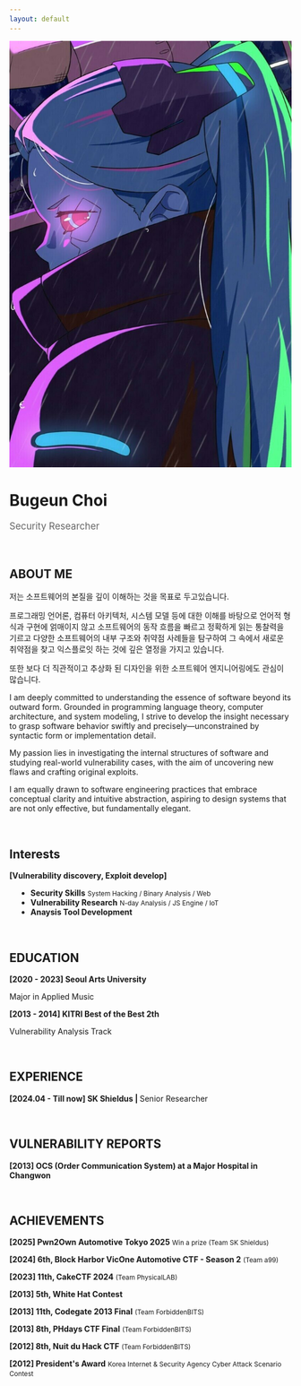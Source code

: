 ```yaml
---
layout: default
---
```


<img class="profile-picture" src="Rebekah.jpg">
<h1><b>Bugeun Choi</b></h1>
<p style="font-size: 1.2em; color: #666;" data-ke-size="size16">
Security Researcher
</p>
&nbsp;

## ABOUT ME

<p>
저는 소프트웨어의 본질을 깊이 이해하는 것을 목표로 두고있습니다. 

프로그래밍 언어론, 컴퓨터 아키텍처, 시스템 모델 등에 대한 이해를 바탕으로 언어적 형식과 구현에 얽매이지 않고 소프트웨어의 동작 흐름을 빠르고 정확하게 읽는 통찰력을 기르고
다양한 소프트웨어의 내부 구조와 취약점 사례들을 탐구하여 그 속에서 새로운 취약점을 찾고 익스플로잇 하는 것에 깊은 열정을 가지고 있습니다.

또한 보다 더 직관적이고 추상화 된 디자인을 위한 소프트웨어 엔지니어링에도 관심이 많습니다.
</p>
<p>I am deeply committed to understanding the essence of software beyond its outward form.
Grounded in programming language theory, computer architecture, and system modeling, I strive to develop the insight necessary to grasp software behavior swiftly and precisely—unconstrained by syntactic form or implementation detail.

My passion lies in investigating the internal structures of software and studying real-world vulnerability cases, with the aim of uncovering new flaws and crafting original exploits.

I am equally drawn to software engineering practices that embrace conceptual clarity and intuitive abstraction, aspiring to design systems that are not only effective, but fundamentally elegant.</p>
&nbsp;

<!--
## Interests
>
* <b>Vulnerability Research & Exploit Dev</b> <small>1-day / 0-day</small>
* <b>CTF/Wargame</b> <small>System Hacking / Binary Analysis / Web</small>
* <b>Analysis tool Development</b>
* <b>Computer Science</b>

&nbsp; 
-->

## Interests

<b>[Vulnerability discovery, Exploit develop]</b>
<br>
<section style="padding-left: 1em;">
  <ul>
    <li>
    <b>Security Skills</b>
    <small>System Hacking / Binary Analysis / Web</small>
    </li>
    <li>
    <b>Vulnerability Research</b> 
    <small>N-day Analysis / JS Engine / IoT</small>
    </li>
    <li>
    <b>Anaysis Tool Development</b>
    </li>
  </ul>
</section>

&nbsp;

## EDUCATION
  
<p data-ke-size="size16">
<b>[2020 - 2023] Seoul Arts University</b>
</p>
<p data-ke-size="size14">Major in Applied Music</p>     
<p data-ke-size="size16">
<b>[2013 - 2014] KITRI Best of the Best 2th</b>
</p>
<p data-ke-size="size14">Vulnerability Analysis Track</p>
&nbsp;

## EXPERIENCE
<p data-ke-size="size16"><b>[2024.04 - Till now] SK Shieldus | </b> Senior Researcher</p>
&nbsp;

## VULNERABILITY REPORTS
<p data-ke-size="size16"><b>[2013] OCS (Order Communication System) at a Major Hospital in Changwon</b></p>

&nbsp;


## ACHIEVEMENTS

<p data-ke-size="size16">
<b>[2025] Pwn2Own Automotive Tokyo 2025</b> <small> Win a prize (Team SK Shieldus) </small>
</p>
<p data-ke-size="size16">
<b>[2024] 6th, Block Harbor VicOne Automotive CTF - Season 2</b> <small> (Team a99) </small>
</p>
<p data-ke-size="size16">
<b>[2023] 11th, CakeCTF 2024</b> <small> (Team PhysicalLAB) </small>
</p>
<p data-ke-size="size16">
<b>[2013] 5th, White Hat Contest</b>
</p>
<p data-ke-size="size16">
<b>[2013] 11th, Codegate 2013 Final</b> <small>(Team ForbiddenBITS)</small>
</p>
<p data-ke-size="size16">
<b>[2013] 8th, PHdays CTF Final</b> <small>(Team ForbiddenBITS)</small>
</p>
<p data-ke-size="size16">
<b>[2012] 8th, Nuit du Hack CTF</b> <small>(Team ForbiddenBITS)</small>
</p>
<p data-ke-size="size16">
<b>[2012] President's Award</b> <small>Korea Internet &amp; Security Agency Cyber Attack Scenario Contest</small>
</p>
&nbsp;
